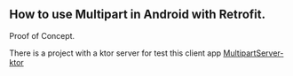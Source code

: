 ## How to use Multipart in Android with Retrofit.

Proof of Concept.

There is a project with a ktor server for test this client app [MultipartServer-ktor](https://github.com/jorgeavilae/MultipartServer-ktor)
